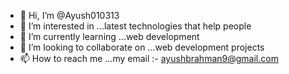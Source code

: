 - 👋 Hi, I’m @Ayush010313
- 👀 I’m interested in ...latest technologies that help people
- 🌱 I’m currently learning ...web development
- 💞️ I’m looking to collaborate on ...web development projects
- 📫 How to reach me ...my email :- ayushbrahman9@gmail.com

<!---
Ayush010313/Ayush010313 is a ✨ special ✨ repository because its `README.md` (this file) appears on your GitHub profile.
You can click the Preview link to take a look at your changes.
--->
